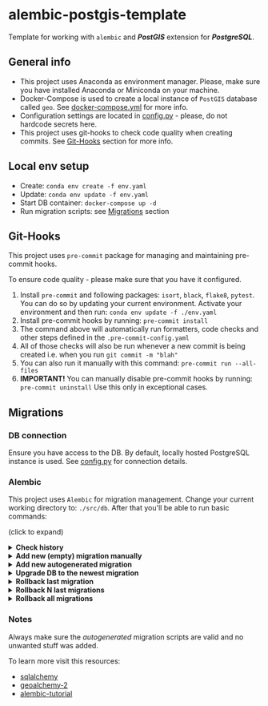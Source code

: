 # alembic-postgis-template
Template for working with `alembic` and _**PostGIS**_ extension for _**PostgreSQL**_.

## General info
* This project uses Anaconda as environment manager. Please, make sure you have installed Anaconda or Miniconda on your machine.
* Docker-Compose is used to create a local instance of `PostGIS` database called `geo`. See [docker-compose.yml](docker-compose.yml) for more info.
* Configuration settings are located in [config.py](src/config.py) - please, do not hardcode secrets here.
* This project uses git-hooks to check code quality when creating commits. See [Git-Hooks](#git-hooks) section for more info.

## Local env setup
* Create: `conda env create -f env.yaml`
* Update: `conda env update -f env.yaml`
* Start DB container: `docker-compose up -d`
* Run migration scripts: see [Migrations](#migrations) section

## Git-Hooks
This project uses `pre-commit` package for managing and maintaining pre-commit hooks.

To ensure code quality - please make sure that you have it configured.

1. Install `pre-commit` and following packages: `isort`, `black`, `flake8`, `pytest`. You can do so by updating your
   current environment. Activate your environment and then run: `conda env update -f ./env.yaml`
2. Install pre-commit hooks by running: `pre-commit install`
3. The command above will automatically run formatters, code checks and other steps defined in the `.pre-commit-config.yaml`
4. All of those checks will also be run whenever a new commit is being created i.e. when you run `git commit -m "blah"`
5. You can also run it manually with this command: `pre-commit run --all-files`
6. **IMPORTANT!** You can manually disable pre-commit hooks by running: `pre-commit uninstall`
   Use this only in exceptional cases.

## Migrations
### DB connection
Ensure you have access to the DB. By default, locally hosted PostgreSQL instance is used.
See [config.py](src/config.py) for connection details.

### Alembic
This project uses `Alembic` for migration management. Change your current working directory to:
`./src/db`. After that you'll be able to run basic commands:

(click to expand)

<details>
<summary><b>Check history</b></summary>

```shell
alembic history
```

</details>

<details>

<summary><b>Add new (empty) migration manually</b></summary>

```shell
alembic revision -m "migration message"
```

> This will generate migration script like this:

```python
"""migration message

Revision ID: 3487cab3febf
Revises:
Create Date: 2021-11-03 18:00:25.288281

"""

# revision identifiers, used by Alembic.
revision = '3487cab3febf'
down_revision = None
branch_labels = None

from alembic import op
import sqlalchemy as sa

def upgrade():
    pass

def downgrade():
    pass
```

</details>

<details>
<summary><b>Add new autogenerated migration</b></summary>

```shell
alembic revision --autogenerate -m "migration message"
```

> Assuming that we have 1 new entity named Location, this should result in a migration script
> like this:

```python
"""Add location entity

Revision ID: bc805f79e5e5
Revises: 3487cab3febf
Create Date: 2021-11-03 18:15:13.302657

"""
import geoalchemy2
import sqlalchemy as sa
from alembic import op

# revision identifiers, used by Alembic.
revision = "bc805f79e5e5"
down_revision = "3487cab3febf"
branch_labels = None
depends_on = None


def upgrade():
    # ### commands auto generated by Alembic - please adjust! ###
    op.create_table(
        "location",
        sa.Column("id", sa.Integer(), nullable=False),
        sa.Column("name", sa.String(), nullable=True),
        sa.Column("created_date", sa.DateTime(timezone=True), nullable=True),
        sa.Column(
            "extent",
            geoalchemy2.types.Geometry(geometry_type="POLYGON", srid=4326, from_text="ST_GeomFromEWKT", name="geometry"),
            nullable=True,
        ),
        sa.PrimaryKeyConstraint("id"),
        schema="geo",
    )
    # ### end Alembic commands ###


def downgrade():
    # ### commands auto generated by Alembic - please adjust! ###
    op.drop_table("location", schema="geo")
    # ### end Alembic commands ###

```

</details>

<details>
<summary><b>Upgrade DB to the newest migration</b></summary>

> This will run all migrations in order, that they were created.

```shell
alembic upgrade head
```

</details>

<details>
<summary><b>Rollback last migration</b></summary>

> This will roll back last migration.

```shell
alembic downgrade -1
```

</details>

<details>
<summary><b>Rollback N last migrations</b></summary>

> This will roll back last N migrations.

```shell
alembic downgrade -N
```

</details>

<details>
<summary><b>Rollback all migrations</b></summary>

> This will roll back all migrations.

```shell
alembic downgrade base
```

</details>

### Notes

Always make sure the _autogenerated_ migration scripts are valid and no unwanted stuff was added.

To learn more visit this resources:

* [sqlalchemy](https://www.sqlalchemy.org/)
* [geoalchemy-2](https://geoalchemy-2.readthedocs.io/en/latest/index.html)
* [alembic-tutorial](https://alembic.sqlalchemy.org/en/latest/tutorial.html)
